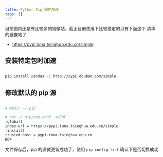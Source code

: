 ```yaml
---
title: Python Pip 国内加速
tags: []
---
```


目前国内还是有比较多的镜像站，截止目前使用下比较稳定的只有下面这个 清华的镜像站了

- <https://pypi.tuna.tsinghua.edu.cn/simple>

## 安装特定包时加速

```bash

pip install pandas -i http://pypi.douban.com/simple
```

## 修改默认的 pip 源

```bash

# mkdir ~/.pip

# cat ~/.pip/pip.conf  <<EOF
[global]
index-url = https://pypi.tuna.tsinghua.edu.cn/simple
[install]
trusted-host = pypi.tuna.tsinghua.edu.cn
EOF
```

文件保存后，pip 的源就更新成功了，使用 `pip config list` 确认下是否切换成功
